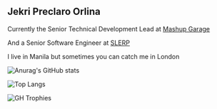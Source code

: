 ## Jekri Preclaro Orlina

Currently the Senior Technical Development Lead at [Mashup Garage](https://www.mashupgarage.com/)

And a Senior Software Engineer at [SLERP](https://www.slerp.com/)

I live in Manila but sometimes you can catch me in London

![Anurag's GitHub stats](https://github-readme-stats.vercel.app/api?username=jekku&include_all_commits=true&count_private=true)

![Top Langs](https://github-readme-stats.vercel.app/api/top-langs/?username=jekku&layout=compact)

![GH Trophies](https://github-profile-trophy.vercel.app/?username=jekku)
